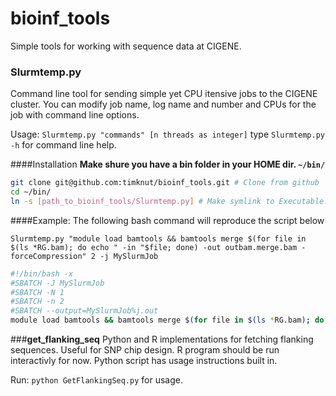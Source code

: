 bioinf_tools
============

Simple tools for working with sequence data at CIGENE.
### **Slurmtemp.py**
Command line tool for sending simple yet CPU itensive jobs to the CIGENE cluster. 
You can modify job name, log name and number and CPUs for the job with command line options.

Usage: `Slurmtemp.py "commands" [n threads as integer]`
type `Slurmtemp.py -h` for command line help.


####Installation
**Make shure you have a bin folder in your HOME dir. `~/bin/`**
```bash
git clone git@github.com:timknut/bioinf_tools.git # Clone from github
cd ~/bin/
ln -s [path_to_bioinf_tools/Slurmtemp.py] # Make symlink to Executable.
```

####Example:
The following bash command will reproduce the script below

`Slurmtemp.py "module load bamtools && bamtools merge $(for file in $(ls *RG.bam); do echo " -in "$file; done) -out outbam.merge.bam -forceCompression" 2 -j MySlurmJob`

```bash
#!/bin/bash -x
#SBATCH -J MySlurmJob
#SBATCH -N 1
#SBATCH -n 2
#SBATCH --output=MySlurmJob%j.out 
module load bamtools && bamtools merge $(for file in $(ls *RG.bam); do echo " -in "$file; done) -out outbam.merge.bam -forceCompression
```

###**get_flanking_seq**
Python and R implementations for fetching flanking sequences. Useful for SNP chip design.
R program should be run interactivly for now. Python script has usage instructions built in.

Run: `python GetFlankingSeq.py` for usage.
